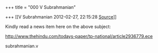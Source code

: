 +++
title = "000 V Subrahmanian"

+++
[[V Subrahmanian	2012-02-27, 22:15:28 [Source](https://groups.google.com/g/bvparishat/c/IucYqInbrC8)]]



Kindly read a news item here on the above subject:  
  
<http://www.thehindu.com/todays-paper/tp-national/article2936779.ece>  
  
subrahmanian.v  

